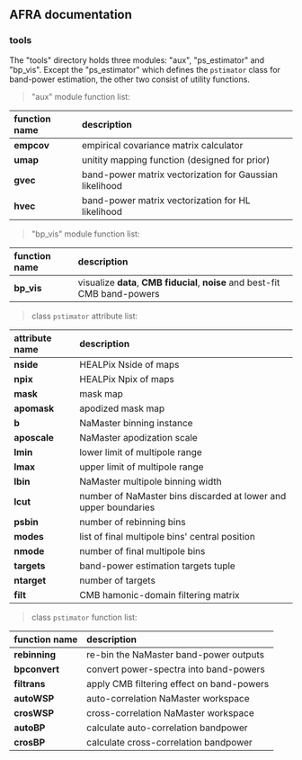 ## AFRA documentation

### tools

The "tools" directory holds three modules: "aux", "ps\_estimator" and "bp\_vis".
Except the "ps\_estimator" which defines the `pstimator` class for band-power estimation, the other two consist of utility functions.

> "aux" module function list:

| function name | description |
|:--------------|:------------|
| **empcov** | empirical covariance matrix calculator |
| **umap** | unitity mapping function (designed for prior) |
| **gvec** | band-power matrix vectorization for Gaussian likelihood |
| **hvec** | band-power matrix vectorization for HL likelihood |

> "bp\_vis" module function list:

| function name | description |
|:--------------|:------------|
| **bp\_vis** | visualize **data**, **CMB fiducial**, **noise** and best-fit CMB band-powers |

> class `pstimator` attribute list:

| attribute name | description |
|:---------------|:------------|
| **nside** | HEALPix Nside of maps |
| **npix** | HEALPix Npix of maps |
| **mask** | mask map |
| **apomask** | apodized mask map  |
| **b** | NaMaster binning instance |
| **aposcale** | NaMaster apodization scale |
| **lmin** | lower limit of multipole range |
| **lmax** | upper limit of multipole range |
| **lbin** | NaMaster multipole binning width |
| **lcut** | number of NaMaster bins discarded at lower and upper boundaries |
| **psbin** | number of rebinning bins |
| **modes** | list of final multipole bins' central position |
| **nmode** | number of final multipole bins |
| **targets** | band-power estimation targets tuple |
| **ntarget** | number of targets |
| **filt** | CMB hamonic-domain filtering matrix |

> class `pstimator` function list:

| function name | description |
|:--------------|:------------|
| **rebinning** | re-bin the NaMaster band-power outputs |
| **bpconvert** | convert power-spectra into band-powers |
| **filtrans** | apply CMB filtering effect on band-powers |
| **autoWSP** | auto-correlation NaMaster workspace |
| **crosWSP** | cross-correlation NaMaster workspace |
| **autoBP** | calculate auto-correlation bandpower |
| **crosBP** | calculate cross-correlation bandpower |


